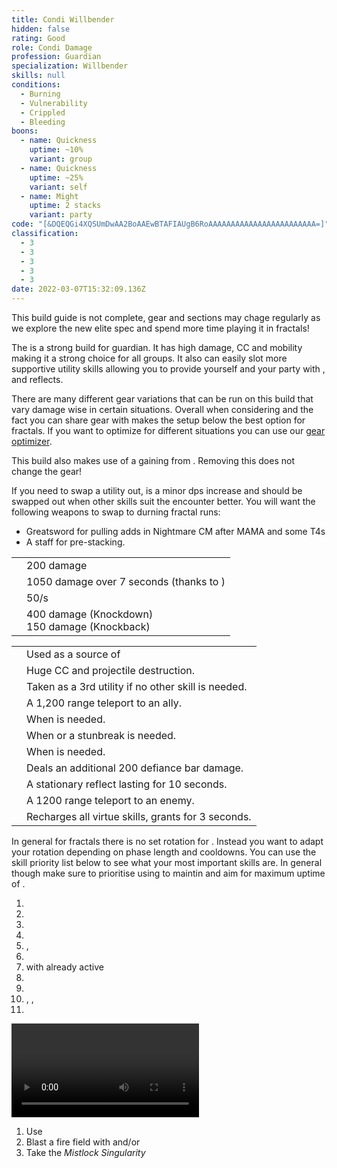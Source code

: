 ```yaml
---
title: Condi Willbender
hidden: false
rating: Good
role: Condi Damage
profession: Guardian
specialization: Willbender
skills: null
conditions:
  - Burning
  - Vulnerability
  - Crippled
  - Bleeding
boons:
  - name: Quickness
    uptime: ~10%
    variant: group
  - name: Quickness
    uptime: ~25%
    variant: self
  - name: Might
    uptime: 2 stacks
    variant: party
code: "[&DQEQGi4XQSUmDwAA2BoAAEwBTAFIAUgB6RoAAAAAAAAAAAAAAAAAAAAAAAA=]"
classification:
  - 3
  - 3
  - 3
  - 3
  - 3
date: 2022-03-07T15:32:09.136Z
---
```


<Warning>

This build guide is not complete, gear and sections may chage regularly as we explore the new elite spec and spend more time playing it in fractals!

</Warning>

The <Specialization name="Willbender" text="Condition Willbender"/> is a strong build for guardian. It has high damage, CC and mobility making it a strong choice for all groups. It also can easily slot more supportive utility skills allowing you to provide yourself and your party with <Boon name="Stability"/>, <Boon name="Aegis"/> and reflects.

<Divider text="Equipment"/>

<CharacterWithAr> 
<Character title="162 Agony Resistance" gear={{
  "profession": "Guardian",
  "weight": "Heavy",
  "gear": [
    "Viper",
    "Viper",
    "Viper",
    "Viper",
    "Viper",
    "Viper",
    "Sinister",
    "Sinister",
    "Viper",
    "Sinister",
    "Sinister",
    "Sinister",
    "Viper",
    "Viper"
  ],
  "attributes": {
    "Health": 14460,
    "Armor": 2514,
    "Power": 2909,
    "Precision": 2085,
    "Toughness": 1243,
    "Vitality": 1150,
    "Ferocity": 300,
    "Condition Damage": 2947,
    "Expertise": 451,
    "Concentration": 243,
    "Healing Power": 0,
    "Agony Resistance": 162,
    "Condition Duration": 0.30066666666666664,
    "Boon Duration": 0.162,
    "Critical Chance": 0.8666666666666666,
    "Critical Damage": 1.7,
    "Power Coefficient": 2715,
    "Burning Coefficient": 14.65,
    "Bleeding Coefficient": 1.14,
    "Poison Coefficient": 0,
    "Torment Coefficient": 1.33,
    "Confusion Coefficient": 0,
    "Flat DPS": 0,
    "Burning Duration": 0.7,
    "Maximum Health": 0.10000000000000009,
    "Resolution Duration": 0.25,
    "Effective Power": 10976.97384612,
    "Power DPS": 11475.735075939852,
    "Bleeding Damage": 603.91575,
    "Bleeding Stacks": 1.4827599999999999,
    "Bleeding DPS": 895.46211747,
    "Burning Damage": 2053.206478125,
    "Burning Stacks": 29.3,
    "Burning DPS": 60158.949809062506,
    "Confusion Damage": 711.2093625,
    "Confusion Stacks": 0,
    "Confusion DPS": 0,
    "Poison Damage": 638.847,
    "Poison Stacks": 0,
    "Poison DPS": 0,
    "Torment Damage": 902.2286250000001,
    "Torment Stacks": 1.7298866666666668,
    "Torment DPS": 1560.7532686725003,
    "Damage": 74090.90027114486,
    "Effective Health": 72343164.17910449,
    "Survivability": 36778.426120541175,
    "Effective Healing": 390,
    "Healing": 390
  },
  "runeId": 24765,
  "runeName": "Balthazar",
  "infusions": [
    49432,
    49432,
    49432,
    49432,
    49432,
    49432,
    49432,
    49432,
    49432,
    49432,
    49432,
    49432,
    49432,
    49432,
    49432,
    49432,
    49432,
    49432
  ],
    "weapons": {
      "weapon1MainType": "Sword",
      "weapon1MainSigil1Id": 48911,
      "weapon1OffType": "Torch",
      "weapon1OffSigilId": 44944,
      "weapon2MainType": "Scepter",
      "weapon2MainSigil1Id": 24605
    },
  "consumables": {
      "food": "fishy rice bowl",
      "utility": "toxic-focusing-crystal",
      "infusion": "Malign +9 Agony Infusion"
  },
  "skills": {
    "healId": 62622,
    "utility1Id": 62565,
    "utility2Id": 9187,
    "eliteId": 62561
  },
  "assumedBuffs": [{"id": "Might", "type": "Boon"}, {"id": "Fury", "type": "Boon"}, {"gw2id": 1786, "type": "Trait"}, {"gw2id": 9151, "type": "Skill"}, {"id": "jade-bot-per-tier", "value": 10, "type": "Text"}]
}} 
>

There are many different gear variations that can be run on this build that vary damage wise in certain situations. Overall when considering <Effect name="Exposed"/> and the fact you can share gear with <Specialization name="Firebrand" text ="Condi Firebrand"/> makes the setup below the best option for fractals. If you want to optimize for different situations you can use our [gear optimizer](https://optimizer.discretize.eu/).

This build also makes use of a <Item id="96613"/> gaining <Attribute name="Condition Damage"/> from <Trait name="Power of the Virtuous"/>. Removing this does not change the gear!

If you need to swap a utility out, <Skill name="Signet of Wrath"/> is a minor dps increase and should be swapped out when other skills suit the encounter better.
You will want the following weapons to swap to durning fractal runs:

- Greatsword for pulling adds in Nightmare CM after MAMA and some T4s
- A staff for <Boon name="Might"/> pre-stacking.

</Character> 
</CharacterWithAr>

<Divider text="Build"/>

<Grid>
<GridItem sm="7">
<Traits traits1="Radiance" traits1Selected="Right-Hand Strength,Radiant Fire,Amplified Wrath" traits2="Virtues" traits2Selected="masterofconsecrations,inspiringvirtue,permeatingwrath" traits3="Willbender" traits3Selected="Searing Pact,Restorative Virtues,Tyrants Momentum"/>

<Card title="Defiance Bar Damage">

|                                  |                                                                                |
| -------------------------------- | ------------------------------------------------------------------------------ |
| <Skill name="Hammer of Wisdom"/> | 200 damage                                                                     |
| <Skill name="Sanctuary"/>        | 1050 damage over 7 seconds (thanks to <Trait name="Master of Consecrations"/>) |
| <Skill name="Chains of light"/>  | <Condition name="Immobile"/> 50/s                                              |
| <Skill name="Heavens Palm"/>     | 400 damage (Knockdown) <br/> 150 damage (Knockback)                            |

</Card>
</GridItem>

<GridItem sm="5">
<Card title="Situational Skills">

|                                                         |                                                                                     |
| ------------------------------------------------------- | ----------------------------------------------------------------------------------- |
| <Skill name="Sword of Justice" size="big" disableText/> | Used as a source of <Condition name="Vulnerability"/>                               |
| <Skill name="Sanctuary" size="big" disableText/>        | Huge CC and projectile destruction.                                                 |
| <Skill name="Signet of Wrath" size="big" disableText/>  | Taken as a 3rd utility if no other skill is needed.                                 |
| <Skill id="9246" size="big" disableText/>               | A 1,200 range teleport to an ally.                                                  |
| <Skill name="Hallowed Ground" size="big" disableText/>  | When <Boon name="Stability"/> is needed.                                            |
| <Skill id="9153" size="big" disableText/>               | When <Boon name="Stability"/> or a stunbreak is needed.                             |
| <Skill name="Advance" size="big" disableText/>          | When <Boon name="Aegis"/> is needed.                                                |
| <Skill id="9125" size="big" disableText/>               | Deals an additional 200 defiance bar damage.                                        |
| <Skill id="9251" size="big" disableText/>               | A stationary reflect lasting for 10 seconds.                                        |
| <Skill id="9247" size="big" disableText/>               | A 1200 range teleport to an enemy.                                                  |
| <Skill name="renewed focus" size="big" disableText/>    | Recharges all virtue skills, grants <Effect name="Invulnerability"/> for 3 seconds. |

</Card>
</GridItem>
</Grid>

<Divider text="Rotation / Skill usage"/>

<Grid>
<GridItem sm="6">
<Card title="Skill Priority">
In general for fractals there is no set rotation for <Specialization name="Willbender" text="Condi Willbender"/>. Instead you want to adapt your rotation depending on phase length and cooldowns. You can use the skill priority list below to see what your most important skills are. In general though make sure to prioritise using <Skill name="Rushing Justice"/> to maintin <Skill id="62618"/> and aim for maximum uptime of <Trait name="lethal tempo"/>.

1. <Skill name="Rushing Justice"/>
2. <Skill name="Purging Flames"/>
3. <Skill name="Symbol of Punishment"/>
4. <Skill name="Whirling Light"/>
5. <Skill name="Zealot's Flame"/>, <Skill name="Zealot's Fire"/> 
6. <Skill name="Symbol of Blades"/>
7. <Skill name="Rushing Justice"/> with <Skill id="62618"/> already active
8. <Skill name="Zealot's Defense"/>
9. <Skill name="Cleansing Flame"/>
10. <Skill name="Sword of Wrath"/>, <Skill name="Sword Arc"/>, <Skill name="Sword Wave"/>
11. <Skill name="Orb of Wrath"/>

</Card>
</GridItem>

<GridItem sm="6">
<Card title="Golem rotation">

<Video youtube="LtopRJ1py04" caption="by Support Hero"/>
Please note the setup used in this benchmark is optimised for raids, it is fine to be used in fractals and is only a small DPS loss compared to the setup listed on this page.
</Card>

<Card title="Precasting">

1.  Use <Skill name="hallowedground"/>
2.  Blast a fire field with <Skill name="holystrike"/> and/or <Skill name="Hammer of Wisdom"/>
3.  Take the _Mistlock Singularity_

</Card>
</GridItem>
</Grid>
